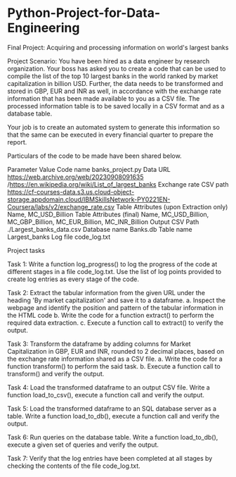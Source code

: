 # Python-Project-for-Data-Engineering
Final Project: Acquiring and processing information on world's largest banks

Project Scenario:
You have been hired as a data engineer by research organization. Your boss has asked you to create a code that can be used to compile the list of the top 10 largest banks in the world ranked by market capitalization in billion USD. Further, the data needs to be transformed and stored in GBP, EUR and INR as well, in accordance with the exchange rate information that has been made available to you as a CSV file. The processed information table is to be saved locally in a CSV format and as a database table.

Your job is to create an automated system to generate this information so that the same can be executed in every financial quarter to prepare the report.

Particulars of the code to be made have been shared below.

Parameter	Value
Code name	banks_project.py
Data URL	https://web.archive.org/web/20230908091635 /https://en.wikipedia.org/wiki/List_of_largest_banks
Exchange rate CSV path	https://cf-courses-data.s3.us.cloud-object-storage.appdomain.cloud/IBMSkillsNetwork-PY0221EN-Coursera/labs/v2/exchange_rate.csv
Table Attributes (upon Extraction only)	Name, MC_USD_Billion
Table Attributes (final)	Name, MC_USD_Billion, MC_GBP_Billion, MC_EUR_Billion, MC_INR_Billion
Output CSV Path	./Largest_banks_data.csv
Database name	Banks.db
Table name	Largest_banks
Log file	code_log.txt

Project tasks

Task 1:
Write a function log_progress() to log the progress of the code at different stages in a file code_log.txt. Use the list of log points provided to create log entries as every stage of the code.

Task 2:
Extract the tabular information from the given URL under the heading 'By market capitalization' and save it to a dataframe.
a. Inspect the webpage and identify the position and pattern of the tabular information in the HTML code
b. Write the code for a function extract() to perform the required data extraction.
c. Execute a function call to extract() to verify the output.

Task 3:
Transform the dataframe by adding columns for Market Capitalization in GBP, EUR and INR, rounded to 2 decimal places, based on the exchange rate information shared as a CSV file.
a. Write the code for a function transform() to perform the said task.
b. Execute a function call to transform() and verify the output.

Task 4:
Load the transformed dataframe to an output CSV file. Write a function load_to_csv(), execute a function call and verify the output.

Task 5:
Load the transformed dataframe to an SQL database server as a table. Write a function load_to_db(), execute a function call and verify the output.

Task 6:
Run queries on the database table. Write a function load_to_db(), execute a given set of queries and verify the output.

Task 7:
Verify that the log entries have been completed at all stages by checking the contents of the file code_log.txt.

